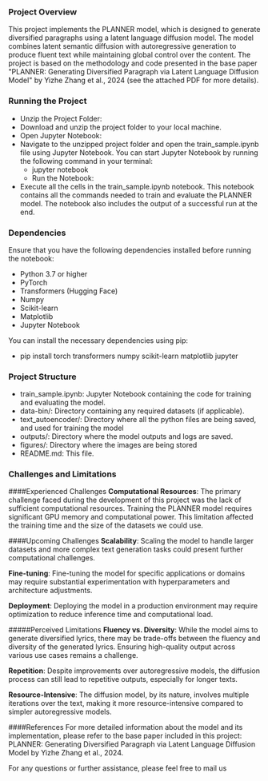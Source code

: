 ### Project Overview
This project implements the PLANNER model, which is designed to generate diversified paragraphs using a latent language diffusion model. The model combines latent semantic diffusion with autoregressive generation to produce fluent text while maintaining global control over the content. The project is based on the methodology and code presented in the base paper "PLANNER: Generating Diversified Paragraph via Latent Language Diffusion Model" by Yizhe Zhang et al., 2024 (see the attached PDF for more details).

### Running the Project
- Unzip the Project Folder:
- Download and unzip the project folder to your local machine.
- Open Jupyter Notebook:
- Navigate to the unzipped project folder and open the train_sample.ipynb file using Jupyter Notebook. You can start Jupyter Notebook by running the following command in your terminal:
	- jupyter notebook
	- Run the Notebook:
- Execute all the cells in the train_sample.ipynb notebook. This notebook contains all the commands needed to train and evaluate the PLANNER model. The notebook also includes the output of a successful run at the end.

### Dependencies
Ensure that you have the following dependencies installed before running the notebook:

- Python 3.7 or higher
- PyTorch
- Transformers (Hugging Face)
- Numpy
- Scikit-learn
- Matplotlib
- Jupyter Notebook

You can install the necessary dependencies using pip:

- pip install torch transformers numpy scikit-learn matplotlib jupyter

### Project Structure
- train_sample.ipynb: Jupyter Notebook containing the code for training and evaluating the model.
- data-bin/: Directory containing any required datasets (if applicable).
- text_autoencoder/: Directory where all the python files are being saved, and used for training the model
- outputs/: Directory where the model outputs and logs are saved.
- figures/: Directory where the images are being stored
- README.md: This file.


### Challenges and Limitations
####Experienced Challenges
**Computational Resources**:
The primary challenge faced during the development of this project was the lack of sufficient computational resources. Training the PLANNER model requires significant GPU memory and computational power. This limitation affected the training time and the size of the datasets we could use.

####Upcoming Challenges
**Scalability**:
Scaling the model to handle larger datasets and more complex text generation tasks could present further computational challenges.

**Fine-tuning**:
Fine-tuning the model for specific applications or domains may require substantial experimentation with hyperparameters and architecture adjustments.

**Deployment**:
Deploying the model in a production environment may require optimization to reduce inference time and computational load.

#####Perceived Limitations
**Fluency vs. Diversity**:
While the model aims to generate diversified lyrics, there may be trade-offs between the fluency and diversity of the generated lyrics. Ensuring high-quality output across various use cases remains a challenge.

**Repetition**:
Despite improvements over autoregressive models, the diffusion process can still lead to repetitive outputs, especially for longer texts.

**Resource-Intensive**:
The diffusion model, by its nature, involves multiple iterations over the text, making it more resource-intensive compared to simpler autoregressive models.

####References
For more detailed information about the model and its implementation, please refer to the base paper included in this project: PLANNER: Generating Diversified Paragraph via Latent Language Diffusion Model by Yizhe Zhang et al., 2024.

For any questions or further assistance, please feel free to mail  us
